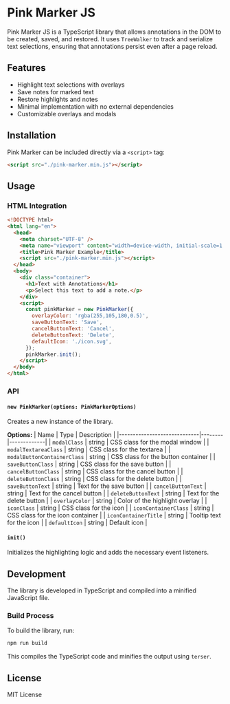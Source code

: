 # Pink Marker JS

Pink Marker JS is a TypeScript library that allows annotations in the DOM to be created, saved, and restored. It uses `TreeWalker` to track and serialize text selections, ensuring that annotations persist even after a page reload.

## Features

- Highlight text selections with overlays
- Save notes for marked text
- Restore highlights and notes
- Minimal implementation with no external dependencies
- Customizable overlays and modals

## Installation

Pink Marker can be included directly via a `<script>` tag:

```html
<script src="./pink-marker.min.js"></script>
```

## Usage

### HTML Integration

```html
<!DOCTYPE html>
<html lang="en">
  <head>
    <meta charset="UTF-8" />
    <meta name="viewport" content="width=device-width, initial-scale=1.0" />
    <title>Pink Marker Example</title>
    <script src="./pink-marker.min.js"></script>
  </head>
  <body>
    <div class="container">
      <h1>Text with Annotations</h1>
      <p>Select this text to add a note.</p>
    </div>
    <script>
      const pinkMarker = new PinkMarker({
        overlayColor: 'rgba(255,105,180,0.5)',
        saveButtonText: 'Save',
        cancelButtonText: 'Cancel',
        deleteButtonText: 'Delete',
        defaultIcon: './icon.svg',
      });
      pinkMarker.init();
    </script>
  </body>
</html>
```

### API

#### `new PinkMarker(options: PinkMarkerOptions)`

Creates a new instance of the library.

**Options:**
| Name | Type | Description |
|-----------------------------|--------|-------------|
| `modalClass` | string | CSS class for the modal window |
| `modalTextareaClass` | string | CSS class for the textarea |
| `modalButtonContainerClass` | string | CSS class for the button container |
| `saveButtonClass` | string | CSS class for the save button |
| `cancelButtonClass` | string | CSS class for the cancel button |
| `deleteButtonClass` | string | CSS class for the delete button |
| `saveButtonText` | string | Text for the save button |
| `cancelButtonText` | string | Text for the cancel button |
| `deleteButtonText` | string | Text for the delete button |
| `overlayColor` | string | Color of the highlight overlay |
| `iconClass` | string | CSS class for the icon |
| `iconContainerClass` | string | CSS class for the icon container |
| `iconContainerTitle` | string | Tooltip text for the icon |
| `defaultIcon` | string | Default icon |

#### `init()`

Initializes the highlighting logic and adds the necessary event listeners.

## Development

The library is developed in TypeScript and compiled into a minified JavaScript file.

### Build Process

To build the library, run:

```sh
npm run build
```

This compiles the TypeScript code and minifies the output using `terser`.

## License

MIT License
